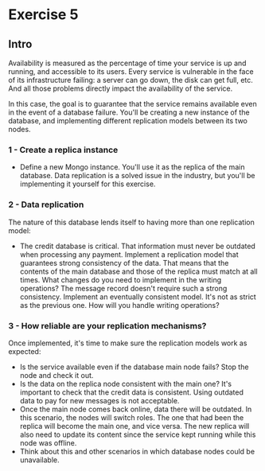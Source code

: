 # Exercise 5

## Intro

Availability is measured as the percentage of time your service is up and running, and accessible to its users. Every service is vulnerable in the face of its infrastructure failing: a server can go down, the disk can get full, etc. And all those problems directly impact the availability of the service.

In this case, the goal is to guarantee that the service remains available even in the event of a database failure. You'll be creating a new instance of the database, and implementing different replication models between its two nodes.

### 1 - Create a replica instance

- Define a new Mongo instance. You'll use it as the replica of the main database. Data replication is a solved issue in the industry, but you'll be implementing it yourself for this exercise.

### 2 - Data replication

The nature of this database lends itself to having more than one replication model:

- The credit database is critical. That information must never be outdated when processing any payment. Implement a replication model that guarantees strong consistency of the data. That means that the contents of the main database and those of the replica must match at all times. What changes do you need to implement in the writing operations?
The message record doesn't require such a strong consistency. Implement an eventually consistent model. It's not as strict as the previous one. How will you handle writing operations?

### 3 - How reliable are your replication mechanisms?

Once implemented, it's time to make sure the replication models work as expected:

- Is the service available even if the database main node fails? Stop the node and check it out.
- Is the data on the replica node consistent with the main one? It's important to check that the credit data is consistent. Using outdated data to pay for new messages is not acceptable.
- Once the main node comes back online, data there will be outdated. In this scenario, the nodes will switch roles. The one that had been the replica will become the main one, and vice versa. The new replica will also need to update its content since the service kept running while this node was offline.
- Think about this and other scenarios in which database nodes could be unavailable.
